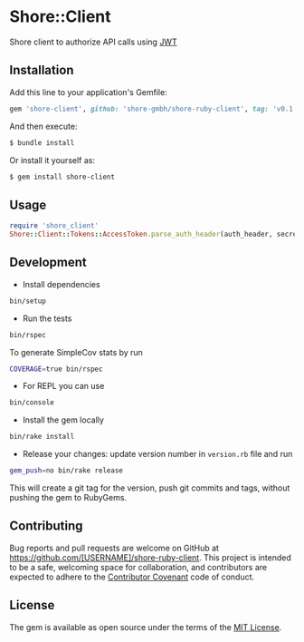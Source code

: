 # Shore::Client

Shore client to authorize API calls using [JWT](https://jwt.io)

## Installation

Add this line to your application's Gemfile:

```ruby
gem 'shore-client', github: 'shore-gmbh/shore-ruby-client', tag: 'v0.1.0'
```

And then execute:

```sh
$ bundle install
```

Or install it yourself as:

```sh
$ gem install shore-client
```

## Usage

```ruby
require 'shore_client'
Shore::Client::Tokens::AccessToken.parse_auth_header(auth_header, secret)
```

## Development

* Install dependencies

```sh
bin/setup
```

* Run the tests

```sh
bin/rspec
```

To generate SimpleCov stats by run

```sh
COVERAGE=true bin/rspec
```

* For REPL you can use

```sh
bin/console
```

* Install the gem locally

```sh
bin/rake install
```

* Release your changes: update version number in `version.rb` file and run

```sh
gem_push=no bin/rake release
```

This will create a git tag for the version, push git commits and tags, without
pushing the gem to RubyGems.


## Contributing

Bug reports and pull requests are welcome on GitHub at
https://github.com/[USERNAME]/shore-ruby-client. This project is intended to
be a safe, welcoming space for collaboration, and contributors are expected to
adhere to the [Contributor Covenant](http://contributor-covenant.org) code of conduct.


## License

The gem is available as open source under the terms of the [MIT License](http://opensource.org/licenses/MIT).

